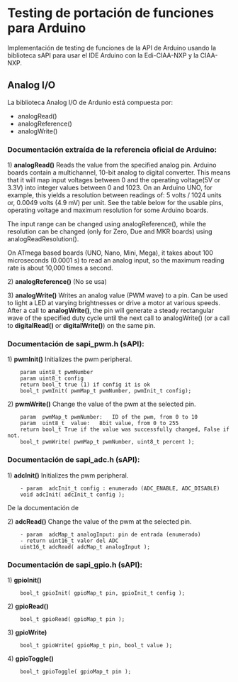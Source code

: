 # Testing de portación de funciones para Arduino
Implementación de testing de funciones de la API de Arduino usando la biblioteca sAPI para usar el IDE Arduino con la Edi-CIAA-NXP y la CIAA-NXP. 

## Analog I/O

La biblioteca Analog I/O de Ardunio está compuesta por:

*   analogRead() 
*   analogReference() 
*   analogWrite() 

### Documentación extraída de la referencia oficial de Arduino:

1\) **analogRead()** Reads the value from the specified analog pin. Arduino boards contain a multichannel, 10-bit analog to digital converter. This means that it will map input voltages between 0 and the operating voltage(5V or 3.3V) into integer values between 0 and 1023. On an Arduino UNO, for example, this yields a resolution between readings of: 5 volts / 1024 units or, 0.0049 volts (4.9 mV) per unit. See the table below for the usable pins, operating voltage and maximum resolution for some Arduino boards.

The input range can be changed using analogReference(), while the resolution can be changed (only for Zero, Due and MKR boards) using analogReadResolution().

On ATmega based boards (UNO, Nano, Mini, Mega), it takes about 100 microseconds (0.0001 s) to read an analog input, so the maximum reading rate is about 10,000 times a second.

2\) **analogReference()** (No se usa)

3\) **analogWrite()** Writes an analog value (PWM wave) to a pin. Can be used to light a LED at varying brightnesses or drive a motor at various speeds. After a call to **analogWrite()**, the pin will generate a steady rectangular wave of the specified duty cycle until the next call to analogWrite() (or a call to **digitalRead()** or **digitalWrite()**) on the same pin.

### Documentación de sapi_pwm.h (sAPI):

1\) **pwmInit()** Initializes the pwm peripheral.

        param uint8_t pwmNumber
        param uint8_t config
        return bool_t true (1) if config it is ok
        bool_t pwmInit( pwmMap_t pwmNumber, pwmInit_t config);

2\) **pwmWrite()** Change the value of the pwm at the selected pin.

        param  pwmMap_t pwmNumber:   ID of the pwm, from 0 to 10
        param  uint8_t  value:   8bit value, from 0 to 255
        return bool_t True if the value was successfully changed, False if not.
        bool_t pwmWrite( pwmMap_t pwmNumber, uint8_t percent );



### Documentación de sapi_adc.h (sAPI):

1\) **adcInit()** Initializes the pwm peripheral.

        - param  adcInit_t config : enumerado (ADC_ENABLE, ADC_DISABLE)
        void adcInit( adcInit_t config );

De la documentación de 


2\) **adcRead()** Change the value of the pwm at the selected pin.

        - param  adcMap_t analogInput: pin de entrada (enumerado)
        - return uint16_t valor del ADC
        uint16_t adcRead( adcMap_t analogInput );

### Documentación de sapi_gpio.h (sAPI):

1\) **gpioInit()** 

        bool_t gpioInit( gpioMap_t pin, gpioInit_t config );


2\) **gpioRead()**

        bool_t gpioRead( gpioMap_t pin );

3\) **gpioWrite)**

        bool_t gpioWrite( gpioMap_t pin, bool_t value );

4\) **gpioToggle()**

        bool_t gpioToggle( gpioMap_t pin );

